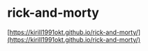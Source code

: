 # rick-and-morty

[https://kirill1991okt.github.io/rick-and-morty/](https://kirill1991okt.github.io/rick-and-morty/)
